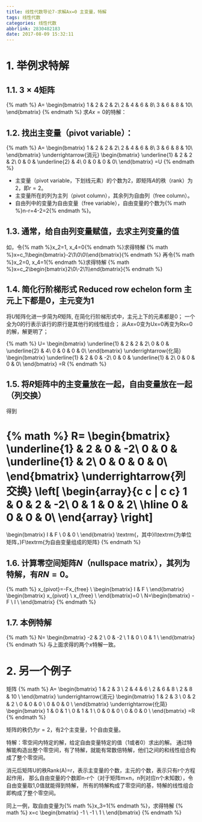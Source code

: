 ```yaml
---
title: 线性代数导论7-求解Ax=0 主变量，特解
tags: 线性代数
categories: 线性代数
abbrlink: 2830482183
date: 2017-08-09 15:32:11
---
```


<!-- toc -->
<!-- more -->

# 1. 举例求特解

## 1.1. $3 \times 4$矩阵

{% math %}
A=
\begin{bmatrix}
1 & 2 & 2 & 2\\
2 & 4 & 6 & 8\\
3 & 6 & 8 & 10\\
\end{bmatrix}
{% endmath %}
求$Ax=0$的特解：

## 1.2. 找出主变量（pivot variable）：

{% math %}
A=
\begin{bmatrix}
1 & 2 & 2 & 2\\
2 & 4 & 6 & 8\\
3 & 6 & 8 & 10\\
\end{bmatrix}
\underrightarrow{消元}
\begin{bmatrix}
\underline{1} & 2 & 2 & 2\\
0 & 0 & \underline{2} & 4\\
0 & 0 & 0 & 0\\
\end{bmatrix}
=U
{% endmath %}

- 主变量（pivot variable，下划线元素）的个数为2，即矩阵$A$的秩（rank）为2，即$r=2$。
- 主变量所在的列为主列（pivot column），其余列为自由列（free column）。
- 自由列中的变量为自由变量（free variable），自由变量的个数为{% math %}n-r=4-2=2{% endmath %}。

## 1.3. 通常，给自由列变量赋值，去求主列变量的值

如，令{% math %}x_2=1, x_4=0{% endmath %}求得特解
{% math %}x=c_1\begin{bmatrix}-2\\1\\0\\0\\\end{bmatrix}{% endmath %}
再令{% math %}x_2=0, x_4=1{% endmath %}求得特解
{% math %}x=c_2\begin{bmatrix}2\\0\\-2\\1\\\end{bmatrix}{% endmath %}

## 1.4. 简化行阶梯形式 Reduced row echelon form 主元上下都是0，主元变为1

将$U$矩阵化进一步简为$R$矩阵,
在简化行阶梯形式中，主元上下的元素都是$0$；
一个全为0的行表示该行的原行是其他行的线性组合；
从Ax=0变为Ux=0再变为Rx=0的解，解更明了；

{% math %}
U=
\begin{bmatrix}
\underline{1} & 2 & 2 & 2\\
0 & 0 & \underline{2} & 4\\
0 & 0 & 0 & 0\\
\end{bmatrix}
\underrightarrow{化简}
\begin{bmatrix}
\underline{1} & 2 & 0 & -2\\
0 & 0 & \underline{1} & 2\\
0 & 0 & 0 & 0\\
\end{bmatrix}
=R
{% endmath %}

## 1.5. 将$R$矩阵中的主变量放在一起，自由变量放在一起（列交换）

得到

{% math %}
R=
\begin{bmatrix}
\underline{1} & 2 & 0 & -2\\
0 & 0 & \underline{1} & 2\\
0 & 0 & 0 & 0\\
\end{bmatrix}
\underrightarrow{列交换}
\left[
\begin{array}{c c | c c}
1 & 0 & 2 & -2\\
0 & 1 & 0 & 2\\
\hline
0 & 0 & 0 & 0\\
\end{array}
\right]
=
\begin{bmatrix}
I & F \\
0 & 0 \\
\end{bmatrix}
\textrm{，其中}I\textrm{为单位矩阵，}F\textrm{为自由变量组成的矩阵}
{% endmath %}

## 1.6. 计算零空间矩阵$N$（nullspace matrix），其列为特解，有$RN=0$。

{% math %}
x_{pivot}=-Fx_{free} \\
\begin{bmatrix}
I & F \\
\end{bmatrix}
\begin{bmatrix}
x_{pivot} \\
x_{free} \\
\end{bmatrix}=0 \\
N=\begin{bmatrix}
-F \\
I \\
\end{bmatrix}
{% endmath %}

## 1.7. 本例特解

{% math %}
N=
\begin{bmatrix}
-2 & 2 \\
0 & -2 \\
1 & 0 \\
0 & 1 \\
\end{bmatrix}
{% endmath %}
与上面求得的两个$x$特解一致。

# 2. 另一个例子
矩阵
{% math %}
A=
\begin{bmatrix}
1 & 2 & 3 \\
2 & 4 & 6 \\
2 & 6 & 8 \\
2 & 8 & 10 \\
\end{bmatrix}
\underrightarrow{消元}
\begin{bmatrix}
1 & 2 & 3 \\
0 & 2 & 2 \\
0 & 0 & 0 \\
0 & 0 & 0 \\
\end{bmatrix}
\underrightarrow{化简}
\begin{bmatrix}
1 & 0 & 1 \\
0 & 1 & 1 \\
0 & 0 & 0 \\
0 & 0 & 0 \\
\end{bmatrix}
=R
{% endmath %}

矩阵的秩仍为$r=2$，有$2$个主变量，$1$个自由变量。

特解：零空间内特定的解，给定自由变量特定的值（1或者0）求出的解。
通过特解能构造出整个零空间，有了特解，就能有常数倍特解，他们之间的和线性组合构成了整个零空间。

消元后矩阵U的秩Rank(A)=r，表示主变量的个数，主元的个数，表示只有r个方程起作用，
那么自由变量的个数即n-r个（对于矩阵m×n，n列对应n个未知数），令自由变量取1,0值就能得到特解，
所有的特解构成了零空间的基，特解的线性组合即构成了整个零空间。

同上一例，取自由变量为{% math %}x_3=1{% endmath %}，求得特解
{% math %}
x=c
\begin{bmatrix}
-1 \\
-1 \\
1 \\
\end{bmatrix}
{% endmath %}
